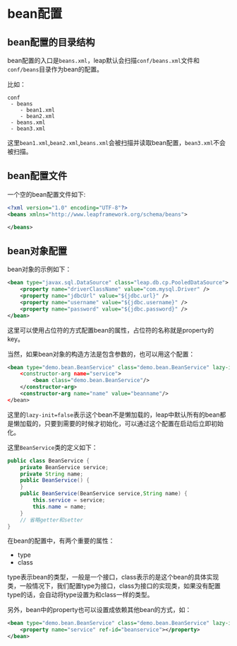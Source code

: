 # bean配置

## bean配置的目录结构

bean配置的入口是`beans.xml`，leap默认会扫描`conf/beans.xml`文件和`conf/beans`目录作为bean的配置。

比如：

```
conf
 - beans
    - bean1.xml
    - bean2.xml
 - beans.xml
 - bean3.xml
```

这里`bean1.xml`,`bean2.xml`,`beans.xml`会被扫描并读取bean配置，`bean3.xml`不会被扫描。

## bean配置文件

一个空的bean配置文件如下:

```xml
<?xml version="1.0" encoding="UTF-8"?>
<beans xmlns="http://www.leapframework.org/schema/beans">

</beans>
```

## bean对象配置

bean对象的示例如下：

```xml
<bean type="javax.sql.DataSource" class="leap.db.cp.PooledDataSource">
    <property name="driverClassName" value="com.mysql.Driver" />
    <property name="jdbcUrl" value="${jdbc.url}" />
    <property name="username" value="${jdbc.username}" />
    <property name="password" value="${jdbc.password}" />
</bean>
```

这里可以使用占位符的方式配置bean的属性，占位符的名称就是property的key。

当然，如果bean对象的构造方法是包含参数的，也可以用这个配置：

```xml
<bean type="demo.bean.BeanService" class="demo.bean.BeanService" lazy-init="false"
    <constructor-arg name="service">
        <bean class="demo.bean.BeanService"/>
    </constructor-arg>
    <constructor-arg name="name" value="beanname"/>
</bean>
```

这里的`lazy-init=false`表示这个bean不是懒加载的，leap中默认所有的bean都是懒加载的，只要到需要的时候才初始化，可以通过这个配置在启动后立即初始化。

这里`BeanService`类的定义如下：

```java
public class BeanService {
    private BeanService service;
    private String name;
    public BeanService() {
    }
    public BeanService(BeanService service,String name) {
        this.service = service;
        this.name = name;
    }
    // 省略getter和setter
}
```

在bean的配置中，有两个重要的属性：

* type
* class

type表示bean的类型，一般是一个接口，class表示的是这个bean的具体实现类，一般情况下，我们配置type为接口，class为接口的实现类，如果没有配置type的话，会自动将type设置为和class一样的类型。

另外，bean中的property也可以设置成依赖其他bean的方式，如：

```xml
<bean type="demo.bean.BeanService" class="demo.bean.BeanService" lazy-init="false">
    <property name="service" ref-id="beanservice"></property>
</bean>
```